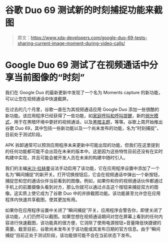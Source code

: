 # 谷歌 Duo 69 测试新的时刻捕捉功能来截图

> 原文：<https://www.xda-developers.com/google-duo-69-tests-sharing-current-image-moment-during-video-calls/>

# Google Duo 69 测试了在视频通话中分享当前图像的“时刻”

我们在 Google Duo 的最新更新中发现了一个名为 Moments capture 的新功能，可以让您在视频通话中快速截屏。

在过去的几个月里，谷歌一直在为其视频通话应用 Google Duo 添加一些很酷的新功能。该应用程序已经获得了一些功能，如[家庭呼叫和呼叫提醒](https://www.xda-developers.com/google-duo-tests-google-home-calling-call-reminders/)，新的[弱光模式](https://www.xda-developers.com/hands-on-google-duo-low-light-mode/)，用于在黑暗环境中更好的视频通话，以及[黑暗主题](https://www.xda-developers.com/google-duo-dark-theme-android-10/)，等等。谷歌上周开始推出谷歌 Duo 69，其中包括一些新功能以及一个尚未发布的功能，名为“时刻捕捉”，目前处于测试阶段。

APK 拆卸通常可以预测应用程序未来更新中可能出现的功能，但我们在这里提到的任何功能都可能不会出现在未来的版本中。这是因为这些特性目前还没有在实时构建中实现，并且可能会被开发人员在未来的构建中随时引入。

我们的主编[米沙·拉赫曼](https://forum.xda-developers.com/member.php?u=7050182)设法手动启用了该功能，它在应用程序设置中添加了一个名为“瞬间捕捉”的新开关。打开切换按钮后，它会在视频通话中弹出一个新按钮，捕捉您和您的通话伙伴当前看到的图像。例如，如果你和你的视频通话伙伴都通过手机上的前置摄像头看到对方，那么你就可以通过点击这个按钮来捕捉双方的图像。这实质上使它成为了谷歌 Duo 中的并排截图功能。该功能甚至允许您在应用程序内快速共享截图，使其更加有用。

如果你在应用程序设置中关闭了“瞬间捕捉”开关，应用程序会警告你，即使关闭了该功能，人们仍然可以截图。如果您想在视频通话期间对您在屏幕上看到的任何内容进行快速截图，该功能真的很方便，它消除了使用电源按钮+音量降低快捷键的需要。截至目前，谷歌尚未发布关于该功能或其发布日期的官方信息。由于“瞬间捕捉”目前正处于测试阶段，该功能很可能不会在当前状态下发布。
